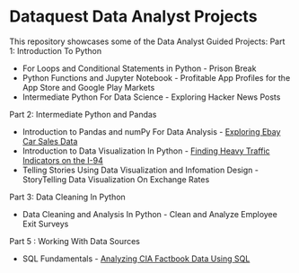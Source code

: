 # Dataquest Data Analyst Projects

This repository showcases some of the Data Analyst Guided Projects:
Part 1: Introduction To Python
- For Loops and Conditional Statements in Python - Prison Break
- Python Functions and Jupyter Notebook - Profitable App Profiles for the App Store and Google Play Markets
- Intermediate Python For Data Science - Exploring Hacker News Posts
  
Part 2: Intermediate Python and Pandas
- Introduction to Pandas and numPy For Data Analysis - [Exploring Ebay Car Sales Data](https://github.com/bkwerema/Dataquest/blob/main/Exploring%20eBay%20Car%20Sales%20Data.ipynb) 
- Introduction to Data Visualization In Python - [Finding Heavy Traffic Indicators on the I-94](https://github.com/bkwerema/Dataquest/blob/main/Finding%20Heavy%20Traffic%20Indicators%20on%20I-94.ipynb)
- Telling Stories Using Data Visualization and Infomation Design - StoryTelling Data Visualization On Exchange Rates
  
Part 3: Data Cleaning In Python
- Data Cleaning and Analysis In Python - Clean and Analyze Employee Exit Surveys

Part 5 : Working With Data Sources
- SQL Fundamentals - [Analyzing CIA Factbook Data Using SQL](https://github.com/bkwerema/Dataquest/blob/main/Analyzing%20CIA%20Factbook%20Data%20Using%20SQL.ipynb)
